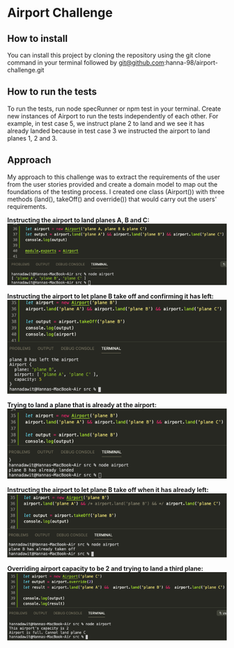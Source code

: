 Airport Challenge
=================

How to install
--------------
You can install this project by cloning the repository using the git clone command in your terminal followed by git@github.com:hanna-98/airport-challenge.git

How to run the tests
--------------------
To run the tests, run node specRunner or npm test in your terminal. Create new instances of Airport to run the tests independently of each other. For example, in test case 5, we instruct plane 2 to land and we see it has already landed because in test case 3 we instructed the airport to land planes 1, 2 and 3.

Approach
--------
My approach to this challenge was to extract the requirements of the user from the user stories provided and create a domain model to map out the foundations of the testing process. I created one class (Airport()) with three methods (land(), takeOff() and override()) that would carry out the users' requirements. 

**Instructing the airport to land planes A, B and C:**
![screenshot](screenshots/Screenshot%202021-03-21%20at%2009.52.14.png)


**Instructing the airport to let plane B take off and confirming it has left:**
![screenshot](screenshots/Screenshot%202021-03-21%20at%2009.58.02.png)


**Trying to land a plane that is already at the airport:**
![screenshot](screenshots/Screenshot%202021-03-21%20at%2009.58.51.png)


**Instructing the airport to let plane B take off when it has already left:**
![screenshot](screenshots/Screenshot%202021-03-21%20at%2010.00.30.png)


**Overriding airport capacity to be 2 and trying to land a third plane:**
![screenshot](screenshots/Screenshot%202021-03-21%20at%2010.04.35.png)
